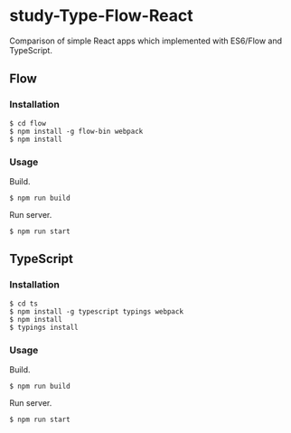# study-Type-Flow-React

Comparison of simple React apps which implemented with ES6/Flow and TypeScript.

## Flow

### Installation
 
```
$ cd flow
$ npm install -g flow-bin webpack
$ npm install
```

### Usage

Build.

```
$ npm run build
```

Run server.

```
$ npm run start
```

## TypeScript
 
### Installation

```
$ cd ts
$ npm install -g typescript typings webpack
$ npm install
$ typings install
```

### Usage

Build.

```
$ npm run build
```

Run server.

```
$ npm run start
```
